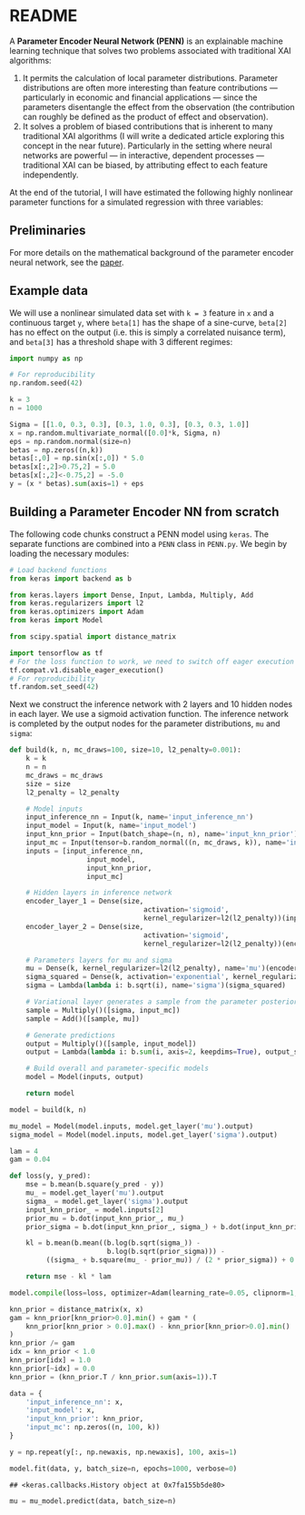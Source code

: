 README
================

A **Parameter Encoder Neural Network (PENN)** is an explainable machine
learning technique that solves two problems associated with traditional
XAI algorithms:

1.  It permits the calculation of local parameter distributions.
    Parameter distributions are often more interesting than feature
    contributions — particularly in economic and financial applications
    — since the parameters disentangle the effect from the observation
    (the contribution can roughly be defined as the product of effect
    and observation).
2.  It solves a problem of biased contributions that is inherent to many
    traditional XAI algorithms (I will write a dedicated article
    exploring this concept in the near future). Particularly in the
    setting where neural networks are powerful — in interactive,
    dependent processes — traditional XAI can be biased, by attributing
    effect to each feature independently.

At the end of the tutorial, I will have estimated the following highly
nonlinear parameter functions for a simulated regression with three
variables:

## Preliminaries

For more details on the mathematical background of the parameter encoder
neural network, see the [paper](https://arxiv.org/abs/2106.05536).

## Example data

We will use a nonlinear simulated data set with `k = 3` feature in `x`
and a continuous target `y`, where `beta[1]` has the shape of a
sine-curve, `beta[2]` has no effect on the output (i.e. this is simply a
correlated nuisance term), and `beta[3]` has a threshold shape with 3
different regimes:

``` python
import numpy as np

# For reproducibility
np.random.seed(42)

k = 3
n = 1000

Sigma = [[1.0, 0.3, 0.3], [0.3, 1.0, 0.3], [0.3, 0.3, 1.0]]
x = np.random.multivariate_normal([0.0]*k, Sigma, n)
eps = np.random.normal(size=n)
betas = np.zeros((n,k))
betas[:,0] = np.sin(x[:,0]) * 5.0
betas[x[:,2]>0.75,2] = 5.0
betas[x[:,2]<-0.75,2] = -5.0
y = (x * betas).sum(axis=1) + eps
```

## Building a Parameter Encoder NN from scratch

The following code chunks construct a PENN model using `keras`. The
separate functions are combined into a `PENN` class in `PENN.py`. We
begin by loading the necessary modules:

``` python
# Load backend functions
from keras import backend as b

from keras.layers import Dense, Input, Lambda, Multiply, Add
from keras.regularizers import l2
from keras.optimizers import Adam
from keras import Model

from scipy.spatial import distance_matrix

import tensorflow as tf
# For the loss function to work, we need to switch off eager execution
tf.compat.v1.disable_eager_execution()
# For reproducibility
tf.random.set_seed(42)
```

Next we construct the inference network with 2 layers and 10 hidden
nodes in each layer. We use a sigmoid activation function. The inference
network is completed by the output nodes for the parameter
distributions, `mu` and `sigma`:

``` python
def build(k, n, mc_draws=100, size=10, l2_penalty=0.001):
    k = k
    n = n
    mc_draws = mc_draws
    size = size
    l2_penalty = l2_penalty

    # Model inputs
    input_inference_nn = Input(k, name='input_inference_nn')
    input_model = Input(k, name='input_model')
    input_knn_prior = Input(batch_shape=(n, n), name='input_knn_prior')
    input_mc = Input(tensor=b.random_normal((n, mc_draws, k)), name='input_mc')
    inputs = [input_inference_nn,
                   input_model,
                   input_knn_prior,
                   input_mc]

    # Hidden layers in inference network
    encoder_layer_1 = Dense(size,
                                 activation='sigmoid',
                                 kernel_regularizer=l2(l2_penalty))(input_inference_nn)
    encoder_layer_2 = Dense(size,
                                 activation='sigmoid',
                                 kernel_regularizer=l2(l2_penalty))(encoder_layer_1)

    # Parameters layers for mu and sigma
    mu = Dense(k, kernel_regularizer=l2(l2_penalty), name='mu')(encoder_layer_2)
    sigma_squared = Dense(k, activation='exponential', kernel_regularizer=l2(l2_penalty))(encoder_layer_2)
    sigma = Lambda(lambda i: b.sqrt(i), name='sigma')(sigma_squared)

    # Variational layer generates a sample from the parameter posterior
    sample = Multiply()([sigma, input_mc])
    sample = Add()([sample, mu])

    # Generate predictions
    output = Multiply()([sample, input_model])
    output = Lambda(lambda i: b.sum(i, axis=2, keepdims=True), output_shape=(n, mc_draws, 1))(output)

    # Build overall and parameter-specific models
    model = Model(inputs, output)

    return model
```

``` python
model = build(k, n)

mu_model = Model(model.inputs, model.get_layer('mu').output)
sigma_model = Model(model.inputs, model.get_layer('sigma').output)
```

``` python
lam = 4
gam = 0.04

def loss(y, y_pred):
    mse = b.mean(b.square(y_pred - y))
    mu_ = model.get_layer('mu').output
    sigma_ = model.get_layer('sigma').output
    input_knn_prior_ = model.inputs[2]
    prior_mu = b.dot(input_knn_prior_, mu_)
    prior_sigma = b.dot(input_knn_prior_, sigma_) + b.dot(input_knn_prior_, b.square(mu_ - prior_mu))

    kl = b.mean(b.mean((b.log(b.sqrt(sigma_)) -
                        b.log(b.sqrt(prior_sigma))) -
         ((sigma_ + b.square(mu_ - prior_mu)) / (2 * prior_sigma)) + 0.5, axis=1))

    return mse - kl * lam

model.compile(loss=loss, optimizer=Adam(learning_rate=0.05, clipnorm=1, clipvalue=0.5))
```

``` python
knn_prior = distance_matrix(x, x)
gam = knn_prior[knn_prior>0.0].min() + gam * (
    knn_prior[knn_prior > 0.0].max() - knn_prior[knn_prior>0.0].min()
)
knn_prior /= gam
idx = knn_prior < 1.0
knn_prior[idx] = 1.0
knn_prior[~idx] = 0.0
knn_prior = (knn_prior.T / knn_prior.sum(axis=1)).T

data = {
    'input_inference_nn': x,
    'input_model': x,
    'input_knn_prior': knn_prior,
    'input_mc': np.zeros((n, 100, k))
}

y = np.repeat(y[:, np.newaxis, np.newaxis], 100, axis=1)

model.fit(data, y, batch_size=n, epochs=1000, verbose=0)
```

    ## <keras.callbacks.History object at 0x7fa155b5de80>

``` python
mu = mu_model.predict(data, batch_size=n)
```
